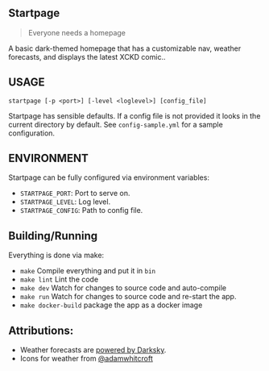 Startpage
-----------
> Everyone needs a homepage

A basic dark-themed homepage that has a customizable nav, weather forecasts, and
displays the latest XCKD comic..

## USAGE
`startpage [-p <port>] [-level <loglevel>] [config_file]`

Startpage has sensible defaults. If a config file is not provided it looks in
the current directory by default. See `config-sample.yml` for a sample
configuration.

## ENVIRONMENT
Startpage can be fully configured via environment variables:
- `STARTPAGE_PORT`: Port to serve on.
- `STARTPAGE_LEVEL`: Log level.
- `STARTPAGE_CONFIG`: Path to config file.

## Building/Running
Everything is done via make:
- `make` Compile everything and put it in `bin`
- `make lint` Lint the code
- `make dev` Watch for changes to source code and auto-compile
- `make run` Watch for changes to source code and re-start the app.
- `make docker-build` package the app as a docker image

## Attributions:
- Weather forecasts are [powered by Darksky](https://darksky.net/poweredby/).
- Icons for weather from [@adamwhitcroft](http://adamwhitcroft.com/climacons/)
